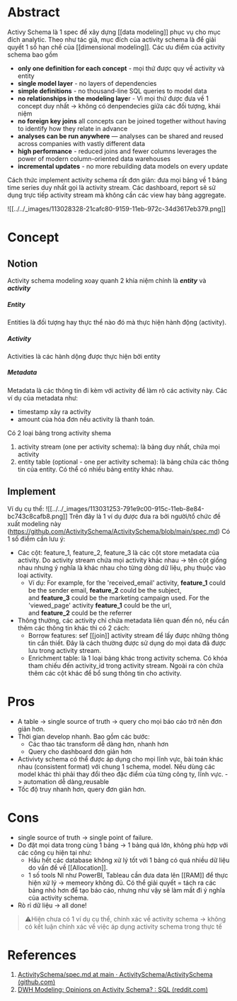 ---
---

# Abstract
Activy Schema là 1 spec để xây dựng [[data modeling]] phục vụ cho mục đích analytic. Theo như tác giả, mục đích của activity schema là để giải quyết 1 số hạn chế của [[dimensional modeling]]. Các ưu điểm của activity schema bao gồm

- **only one definition for each concept** - mọi thứ được quy về activity và entity
- **single model layer** - no layers of dependencies
- **simple definitions** - no thousand-line SQL queries to model data
- **no relationships in the modeling laye**r - Vì mọi thứ được đưa về 1 concept duy nhất -> không có denpendecies giữa các đối tượng, khái niệm
- **no foreign key joins** all concepts can be joined together without having to identify how they relate in advance
- **analyses can be run anywhere** — analyses can be shared and reused across companies with vastly different data
- **high performance** - reduced joins and fewer columns leverages the power of modern column-oriented data warehouses
- **incremental updates** - no more rebuilding data models on every update

Cách thức implement activity schema rất đơn giản: đưa mọi bảng về 1 bảng time series duy nhất gọi là activity stream. Các dashboard, report sẽ sử dụng trực tiếp activity stream mà không cần các view hay bảng aggregate.

![[../../_images/113028328-21cafc80-9159-11eb-972c-34d3617eb379.png]]
# Concept
## Notion

Activity schema modeling xoay quanh 2 khía niệm chính là ___entity___ và ___activity___

##### Entity

Entities là đối tượng hay thực thể nào đó mà thực hiện hành động (activity).
##### Activity
Activities là các hành dộng được thực hiện bởi entity
##### Metadata
Metadata là các thông tin đi kèm với activity để làm rõ các activity này. Các ví dụ của metadata như:
- timestamp xảy ra activity
- amount của hóa đơn nếu activity là thanh toán.

Có 2 loại bảng trong activity shema
1. activity stream (one per activity schema): là bảng duy nhất, chứa mọi activity
2. entity table (optional - one per activity schema): là bảng chứa các thông tin của entity. Có thể có nhiều bảng entity khác nhau.

## Implement


Ví dụ cụ thể:
![[../../_images/113031253-791e9c00-915c-11eb-8e84-bc743c8cafb8.png]]
Trên đây là 1 ví dụ được đưa ra bởi người/tổ chức đề xuất modeling này (https://github.com/ActivitySchema/ActivitySchema/blob/main/spec.md)
Có 1 số điểm cần lưu ý:
- Các cột: feature_1, feature_2, feature_3 là các cột store metadata của activity. Do activity stream chứa mọi activity khác nhau -> tên cột giống nhau nhưng ý nghĩa là khác nhau cho từng dòng dữ liệu, phụ thuộc vào loại activity.
	- Ví dụ: For example, for the 'received_email' activity, **feature_1** could be the sender email, **feature_2** could be the subject, and **feature_3** could be the marketing campaign used. For the 'viewed_page' activity **feature_1** could be the url, and **feature_2** could be the referrer
- Thông thường, các activity chỉ chứa metadata liên quan đến nó, nếu cần thêm các thông tin khác thì có 2 cách:
	- Borrow features: sef [[join]] activity stream để lấy được những thông tin cần thiết. Đây là cách thường được sử dụng do mọi data đã được lưu trong activity stream.
	- Enrichment table: là 1 loại bảng khác trong activity schema. Có khóa tham chiếu đến activity_id trong activity stream. Ngoài ra còn chứa thêm các cột khác để bổ sung thông tin cho activity.
# Pros
- A table -> single source of truth -> query cho mọi báo cáo trở nên đơn giản hơn. 
- Thời gian develop nhanh. Bao gồm các bước:
	- Các thao tác transform dễ dàng hơn, nhanh hơn
	- Query cho dashboard đơn giản hơn
- Activivty schema có thể được áp dụng cho mọi lĩnh vực, bài toán khác nhau (consistent format) với chung 1 schema, model. Nếu dùng các model khác thì phải thay đổi theo đặc điểm của từng công ty, lĩnh vực. -> automation dễ dàng,reusable
- Tốc độ truy nhanh hơn, query đơn giản hơn.

# Cons
- single source of truth -> single point of failure. 
- Do đặt mọi data trong cùng 1 bảng -> 1 bảng quá lớn, không phù hợp với các công cụ hiện tại như:
	- Hầu hết các database không xử lý tốt với 1 bảng có quá nhiều dữ liệu do vấn đề về [[Allocation]].
	- 1 số tools NI như PowerBI, Tableau cần đưa data lên [[RAM]] để thực hiện xử lý -> memeory không đủ. Có thể giải quyết = tách ra các bảng nhỏ hơn để tạo báo cáo, nhưng như vậy sẽ làm mất đi ý nghĩa của activity schema.
- Rò rỉ dữ liệu -> all done!

> ⚠️Hiện chưa có 1 ví dụ cụ thể, chính xác về activity schema -> không có kết luận chính xác về việc áp dụng activity schema trong thực tế


# References
1. [ActivitySchema/spec.md at main · ActivitySchema/ActivitySchema (github.com)](https://github.com/ActivitySchema/ActivitySchema/blob/main/spec.md)
2. [DWH Modeling: Opinions on Activity Schema? : SQL (reddit.com)](https://www.reddit.com/r/SQL/comments/qj1czv/dwh_modeling_opinions_on_activity_schema/)